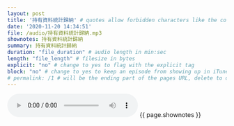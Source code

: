 ```yaml
---
layout: post
title: '持有資料統計歸納' # quotes allow forbidden characters like the colon
date: '2020-11-20 14:34:51'
file: /audio/持有資料統計歸納.mp3
shownotes: 持有資料統計歸納
summary: 持有資料統計歸納
duration: "file_duration" # audio length in min:sec
length: "file_length" # filesize in bytes
explicit: "no" # change to yes to flag with the explicit tag
block: "no" # change to yes to keep an episode from showing up in iTunes
# permalink: /1 # will be the ending part of the pages URL, delete to default to the title
---
```


<audio controls>
<source src="{{site.url}}{{site.baseurl}}{{ page.file }}" type="audio/x-mp3">
Your browser does not support the audio element.
</audio>
{{ page.shownotes }}
